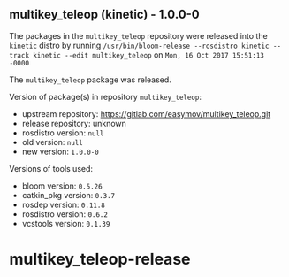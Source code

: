 ## multikey_teleop (kinetic) - 1.0.0-0

The packages in the `multikey_teleop` repository were released into the `kinetic` distro by running `/usr/bin/bloom-release --rosdistro kinetic --track kinetic --edit multikey_teleop` on `Mon, 16 Oct 2017 15:51:13 -0000`

The `multikey_teleop` package was released.

Version of package(s) in repository `multikey_teleop`:

- upstream repository: https://gitlab.com/easymov/multikey_teleop.git
- release repository: unknown
- rosdistro version: `null`
- old version: `null`
- new version: `1.0.0-0`

Versions of tools used:

- bloom version: `0.5.26`
- catkin_pkg version: `0.3.7`
- rosdep version: `0.11.8`
- rosdistro version: `0.6.2`
- vcstools version: `0.1.39`


# multikey_teleop-release